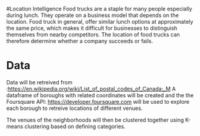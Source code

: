#Location Intelligence
Food trucks are a staple for many people especially during lunch. They operate on a business model that depends on the location. Food truck in general, offer similar lunch options at approximately the same price, which makes it difficult for businesses to distinguish themselves from nearby competitors. The location of food trucks can therefore determine whether a company succeeds or fails.

# Data
Data will be retreived from   :https://en.wikipedia.org/wiki/List_of_postal_codes_of_Canada:_M
A dataframe of boroughs with related coordinates will be created and the the Foursquare API:  https://developer.foursquare.com will be used to explore each borough to retreive locations of different venues.

The venues of the neighborhoods will then be clustered together using K-means clustering based on defining categories.

